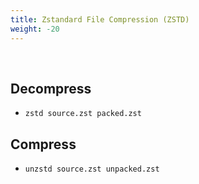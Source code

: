 ```yaml
---
title: Zstandard File Compression (ZSTD)
weight: -20
---
```


<br />

## Decompress

- ```zstd source.zst packed.zst```

## Compress

- ```unzstd source.zst unpacked.zst```
